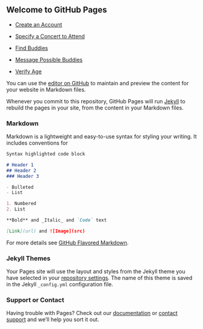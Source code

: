 ## Welcome to GitHub Pages

- [Create an Account](Create-an-Account.html)

- [Specify a Concert to Attend](Specify-a-Concert-to-Attend.html)

- [Find Buddies](Find-Buddies-Based-on-Given-Parameters.html)

- [Message Possible Buddies](Message-Paired-Buddies.html)

- [Verify Age](Verify-Age.html)

You can use the [editor on GitHub](https://github.com/a94z24/Two-for-the-Show/edit/gh-pages/index.md) to maintain and preview the content for your website in Markdown files.

Whenever you commit to this repository, GitHub Pages will run [Jekyll](https://jekyllrb.com/) to rebuild the pages in your site, from the content in your Markdown files.

### Markdown

Markdown is a lightweight and easy-to-use syntax for styling your writing. It includes conventions for

```markdown
Syntax highlighted code block

# Header 1
## Header 2
### Header 3

- Bulleted
- List

1. Numbered
2. List

**Bold** and _Italic_ and `Code` text

[Link](url) and ![Image](src)
```

For more details see [GitHub Flavored Markdown](https://guides.github.com/features/mastering-markdown/).

### Jekyll Themes

Your Pages site will use the layout and styles from the Jekyll theme you have selected in your [repository settings](https://github.com/a94z24/Two-for-the-Show/settings). The name of this theme is saved in the Jekyll `_config.yml` configuration file.

### Support or Contact

Having trouble with Pages? Check out our [documentation](https://docs.github.com/categories/github-pages-basics/) or [contact support](https://support.github.com/contact) and we’ll help you sort it out.
